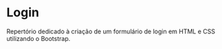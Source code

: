 # Login
Repertório dedicado à criação de um formulário de login em HTML e CSS utilizando o Bootstrap.
